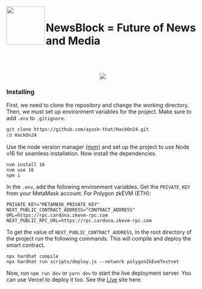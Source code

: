 

  <img src="https://github.com/user-attachments/assets/e819698b-81d9-4176-87ce-892c1ec8502b" height="100" align="left">   
  
  # **NewsBlock = Future of News and Media**
<br><br/>
<p align="center">
 <img src="https://github.com/user-attachments/assets/7305f693-be14-4e5e-96d4-9bdf8c30166a">
  <p>

### Installing 

First, we need to clone the repository and change the working directory. Then, we must set up environment variables for the project. Make sure to add ```.env``` to ```.gitignore```.

```bash
git clone https://github.com/ayush-that/HackOn24.git
cd HackOn24
```

Use the node version manager [(nvm)](https://www.freecodecamp.org/news/node-version-manager-nvm-install-guide/) and set up the project to use Node v16 for seamless installation. Now install the dependencies.

```node
nvm install 16
nvm use 16
npm i
```

In the ```.env```, add the following environment variables. Get the ```PRIVATE_KEY``` from your MetaMask account. For Polygon zkEVM (ETH):

```env
PRIVATE_KEY="METAMASK_PRIVATE_KEY"
NEXT_PUBLIC_CONTRACT_ADDRESS="CONTRACT_ADDRESS"
URL=https://rpc.cardona.zkevm-rpc.com
NEXT_PUBLIC_RPC_URL=https://rpc.cardona.zkevm-rpc.com
```

To get the value of ```NEXT_PUBLIC_CONTRACT_ADDRESS```, In the root directory of the project run the following commands. This will compile and deploy the smart contract.

```node
npx hardhat compile
npx hardhat run scripts/deploy.js --network polygonZkEvmTestnet
```

Now, run ```npm run dev``` or ```yarn dev``` to start the live deployment server. You can use Vercel to deploy it too. See the [Live](https://desinft.vercel.app/) site here.
